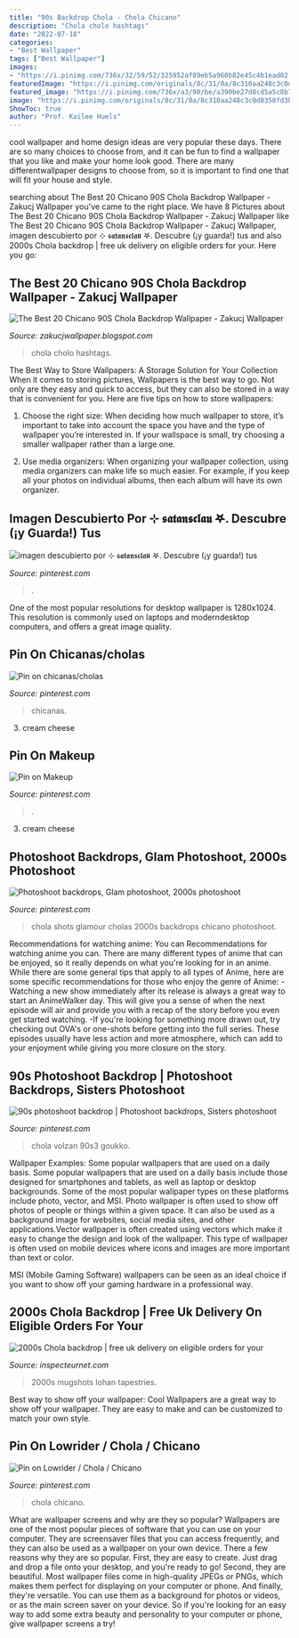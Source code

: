 ```yaml
---
title: "90s Backdrop Chola - Chola Chicano"
description: "Chola cholo hashtags"
date: "2022-07-18"
categories:
- "Best Wallpaper"
tags: ["Best Wallpaper"]
images:
- "https://i.pinimg.com/736x/32/59/52/325952af89eb5a960b82e45c4b1ead02.jpg"
featuredImage: "https://i.pinimg.com/originals/8c/31/0a/8c310aa248c3c0d0358fd3b6c2604765.jpg"
featured_image: "https://i.pinimg.com/736x/a3/90/be/a390be27d8cd5a5c8b7f0beb70cc5b74.jpg"
image: "https://i.pinimg.com/originals/8c/31/0a/8c310aa248c3c0d0358fd3b6c2604765.jpg"
ShowToc: true
author: "Prof. Kailee Huels"
---
```



cool wallpaper and home design ideas are very popular these days. There are so many choices to choose from, and it can be fun to find a wallpaper that you like and make your home look good. There are many differentwallpaper designs to choose from, so it is important to find one that will fit your house and style.

	

		
searching about The Best 20 Chicano 90S Chola Backdrop Wallpaper - Zakucj Wallpaper you've came to the right place. We have 8 Pictures about The Best 20 Chicano 90S Chola Backdrop Wallpaper - Zakucj Wallpaper like The Best 20 Chicano 90S Chola Backdrop Wallpaper - Zakucj Wallpaper, imagen descubierto por ⊹ 𝖘𝖆𝖙𝖆𝖓𝖘𝖈𝖑𝖆𝖚 𖤐. Descubre (¡y guarda!) tus and also 2000s Chola backdrop | free uk delivery on eligible orders for your. Here you go:
		
    
## The Best 20 Chicano 90S Chola Backdrop Wallpaper - Zakucj Wallpaper

<img loading=lazy src="https://i0.wp.com/cdn130.picsart.com/351413365002201.jpg" onerror="this.onerror=null;this.src='https://tse1.mm.bing.net/th?id=OIP.LFiOoRicoiZqxYZqoaYfBQHaNL&amp;pid=15.1';" alt="The Best 20 Chicano 90S Chola Backdrop Wallpaper - Zakucj Wallpaper">

_Source: zakucjwallpaper.blogspot.com_

>chola cholo hashtags. 

	

The Best Way to Store Wallpapers: A Storage Solution for Your Collection
When it comes to storing pictures, Wallpapers is the best way to go. Not only are they easy and quick to access, but they can also be stored in a way that is convenient for you. Here are five tips on how to store wallpapers:
1) Choose the right size: When deciding how much wallpaper to store, it’s important to take into account the space you have and the type of wallpaper you’re interested in. If your wallspace is small, try choosing a smaller wallpaper rather than a large one.

2) Use media organizers: When organizing your wallpaper collection, using media organizers can make life so much easier. For example, if you keep all your photos on individual albums, then each album will have its own organizer.

    
## Imagen Descubierto Por ⊹ 𝖘𝖆𝖙𝖆𝖓𝖘𝖈𝖑𝖆𝖚 𖤐. Descubre (¡y Guarda!) Tus

<img loading=lazy src="https://i.pinimg.com/736x/a3/90/be/a390be27d8cd5a5c8b7f0beb70cc5b74.jpg" onerror="this.onerror=null;this.src='https://tse4.mm.bing.net/th?id=OIP.ZMRwHEdSRG2yT-9CzJA1zQHaHV&amp;pid=15.1';" alt="imagen descubierto por ⊹ 𝖘𝖆𝖙𝖆𝖓𝖘𝖈𝖑𝖆𝖚 𖤐. Descubre (¡y guarda!) tus">

_Source: pinterest.com_

>. 

	

One of the most popular resolutions for desktop wallpaper is 1280x1024. This resolution is commonly used on laptops and moderndesktop computers, and offers a great image quality.

    
## Pin On Chicanas/cholas

<img loading=lazy src="https://i.pinimg.com/736x/32/59/52/325952af89eb5a960b82e45c4b1ead02.jpg" onerror="this.onerror=null;this.src='https://tse3.mm.bing.net/th?id=OIP.Mf0zxHh9Gd6xl-t6J_qadgHaFP&amp;pid=15.1';" alt="Pin on chicanas/cholas">

_Source: pinterest.com_

>chicanas. 

	

3. cream cheese 

    
## Pin On Makeup

<img loading=lazy src="https://i.pinimg.com/736x/ae/a8/91/aea8914dbb0927a5daaf498f58ee5fd4.jpg" onerror="this.onerror=null;this.src='https://tse4.mm.bing.net/th?id=OIP.mykQ-g9bi2DSian-OYxgFgHaJO&amp;pid=15.1';" alt="Pin on Makeup">

_Source: pinterest.com_

>. 

	

3. cream cheese 

    
## Photoshoot Backdrops, Glam Photoshoot, 2000s Photoshoot

<img loading=lazy src="https://i.pinimg.com/originals/09/17/db/0917dbc58eb48a9f8e536ad7cab05c1b.jpg" onerror="this.onerror=null;this.src='https://tse3.mm.bing.net/th?id=OIP.lqoecHdGtmR0KndUW4jv_AAAAA&amp;pid=15.1';" alt="Photoshoot backdrops, Glam photoshoot, 2000s photoshoot">

_Source: pinterest.com_

>chola shots glamour cholas 2000s backdrops chicano photoshoot. 

	

Recommendations for watching anime: You can
Recommendations for watching anime you can. There are many different types of anime that can be enjoyed, so it really depends on what you're looking for in an anime. While there are some general tips that apply to all types of Anime, here are some specific recommendations for those who enjoy the genre of Anime: 
-Watching a new show immediately after its release is always a great way to start an AnimeWalker day. This will give you a sense of when the next episode will air and provide you with a recap of the story before you even get started watching. 
-If you're looking for something more drawn out, try checking out OVA's or one-shots before getting into the full series. These episodes usually have less action and more atmosphere, which can add to your enjoyment while giving you more closure on the story.

    
## 90s Photoshoot Backdrop | Photoshoot Backdrops, Sisters Photoshoot

<img loading=lazy src="https://i.pinimg.com/originals/a7/41/33/a7413348ca3a4cbc3fc7195d3cb850e8.jpg" onerror="this.onerror=null;this.src='https://tse2.mm.bing.net/th?id=OIP.EU7KPOHmTYM9HKjG11gjDAHaHI&amp;pid=15.1';" alt="90s photoshoot backdrop | Photoshoot backdrops, Sisters photoshoot">

_Source: pinterest.com_

>chola volzan 90s3 goukko. 

	

Wallpaper Examples: Some popular wallpapers that are used on a daily basis.
Some popular wallpapers that are used on a daily basis include those designed for smartphones and tablets, as well as laptop or desktop backgrounds. Some of the most popular wallpaper types on these platforms include photo, vector, and MSI. 
Photo wallpaper is often used to show off photos of people or things within a given space. It can also be used as a background image for websites, social media sites, and other applications.Vector wallpaper is often created using vectors which make it easy to change the design and look of the wallpaper. This type of wallpaper is often used on mobile devices where icons and images are more important than text or color. 

MSI (Mobile Gaming Software) wallpapers can be seen as an ideal choice if you want to show off your gaming hardware in a professional way.

    
## 2000s Chola Backdrop | Free Uk Delivery On Eligible Orders For Your

<img loading=lazy src="https://inspecteurnet.com/tkcl/AVhIDlEKnIoh3W9Est9mJwHaHa.jpg" onerror="this.onerror=null;this.src='https://tse1.mm.bing.net/th?id=OIP.HPyabrVk2A_zlHgg80RobQAAAA&amp;pid=15.1';" alt="2000s Chola backdrop | free uk delivery on eligible orders for your">

_Source: inspecteurnet.com_

>2000s mugshots lohan tapestries. 

	

Best way to show off your wallpaper:
Cool Wallpapers are a great way to show off your wallpaper. They are easy to make and can be customized to match your own style.

    
## Pin On Lowrider / Chola / Chicano

<img loading=lazy src="https://i.pinimg.com/originals/8c/31/0a/8c310aa248c3c0d0358fd3b6c2604765.jpg" onerror="this.onerror=null;this.src='https://tse4.mm.bing.net/th?id=OIP.nTtfATDTmzYnFOoeMUFxiQHaJQ&amp;pid=15.1';" alt="Pin on Lowrider / Chola / Chicano">

_Source: pinterest.com_

>chola chicano. 

	

What are wallpaper screens and why are they so popular?
Wallpapers are one of the most popular pieces of software that you can use on your computer. They are screensaver files that you can access frequently, and they can also be used as a wallpaper on your own device. There a few reasons why they are so popular. First, they are easy to create. Just drag and drop a file onto your desktop, and you're ready to go! Second, they are beautiful. Most wallpaper files come in high-quality JPEGs or PNGs, which makes them perfect for displaying on your computer or phone. And finally, they're versatile. You can use them as a background for photos or videos, or as the main screen saver on your device. So if you're looking for an easy way to add some extra beauty and personality to your computer or phone, give wallpaper screens a try!

